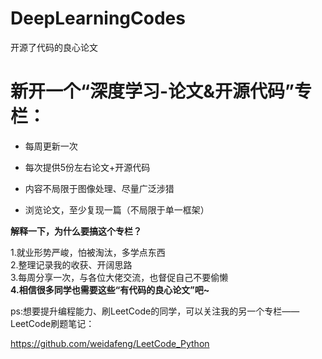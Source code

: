 # DeepLearningCodes
开源了代码的良心论文

# 新开一个“深度学习-论文&开源代码”专栏：

- 每周更新一次

- 每次提供5份左右论文+开源代码

- 内容不局限于图像处理、尽量广泛涉猎

- 浏览论文，至少复现一篇（不局限于单一框架）



**解释一下，为什么要搞这个专栏？** 

1.就业形势严峻，怕被淘汰，多学点东西  
2.整理记录我的收获、开阔思路  
3.每周分享一次，与各位大佬交流，也督促自己不要偷懒  
**4.相信很多同学也需要这些“有代码的良心论文”吧~**  



ps:想要提升编程能力、刷LeetCode的同学，可以关注我的另一个专栏——LeetCode刷题笔记：

https://github.com/weidafeng/LeetCode_Python

